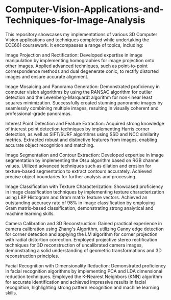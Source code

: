 # Computer-Vision-Applications-and-Techniques-for-Image-Analysis


This repository showcases my implementations of various 3D Computer Vision applications and techniques completed while undertaking the ECE661 coursework. It encompasses a range of topics, including:

Image Projection and Rectification: Developed expertise in image manipulation by implementing homographies for image projection onto other images. Applied advanced techniques, such as point-to-point correspondence methods and dual degenerate conic, to rectify distorted images and ensure accurate alignment.

Image Mosaicing and Panorama Generation: Demonstrated proficiency in computer vision algorithms by using the RANSAC algorithm for outlier detection and the Levenberg-Marquardt algorithm for non-linear least squares minimization. Successfully created stunning panoramic images by seamlessly combining multiple images, resulting in visually coherent and professional-grade panoramas.

Interest Point Detection and Feature Extraction: Acquired strong knowledge of interest point detection techniques by implementing Harris corner detection, as well as SIFT/SURF algorithms using SSD and NCC similarity metrics. Extracted robust and distinctive features from images, enabling accurate object recognition and matching.

Image Segmentation and Contour Extraction: Developed expertise in image segmentation by implementing the Otsu algorithm based on RGB channel values. Utilized advanced techniques such as dilation and erosion for texture-based segmentation to extract contours accurately. Achieved precise object boundaries for further analysis and processing.

Image Classification with Texture Characterization: Showcased proficiency in image classification techniques by implementing texture characterization using LBP Histogram and Gram matrix feature vectors. Achieved an outstanding accuracy rate of 98% in image classification by employing Gram matrix-based classification, demonstrating strong analytical and machine learning skills.

Camera Calibration and 3D Reconstruction: Gained practical experience in camera calibration using Zhang's Algorithm, utilizing Canny edge detection for corner detection and applying the LM algorithm for corner projection with radial distortion correction. Employed projective stereo rectification techniques for 3D reconstruction of uncalibrated camera images, demonstrating a solid understanding of geometric transformations and 3D reconstruction principles.

Facial Recognition with Dimensionality Reduction: Demonstrated proficiency in facial recognition algorithms by implementing PCA and LDA dimensional reduction techniques. Employed the K-Nearest Neighbors (KNN) algorithm for accurate identification and achieved impressive results in facial recognition, highlighting strong pattern recognition and machine learning skills.
